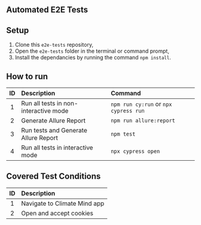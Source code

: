 ## Automated E2E Tests

## Setup
1. Clone this `e2e-tests` repository,
2. Open the `e2e-tests` folder in the terminal or command prompt,
3. Install the dependancies by running the command `npm install`.

## How to run
|ID|Description| Command |
| :---: | :--- | :--- |
|1|Run all tests in non-interactive mode|`npm run cy:run` or `npx cypress run`|
|2|Generate Allure Report|`npm run allure:report`|
|3|Run tests and Generate Allure Report|`npm test`|
|4|Run all tests in interactive mode|`npx cypress open`|

## Covered Test Conditions
|ID|Description|
| :---: | :--- |
|1|Navigate to Climate Mind app|<br>
|2|Open and accept cookies|<br>
